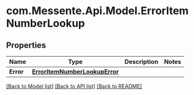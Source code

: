 # com.Messente.Api.Model.ErrorItemNumberLookup
## Properties

Name | Type | Description | Notes
------------ | ------------- | ------------- | -------------
**Error** | [**ErrorItemNumberLookupError**](ErrorItemNumberLookupError.md) |  | 

[[Back to Model list]](../README.md#documentation-for-models) [[Back to API list]](../README.md#documentation-for-api-endpoints) [[Back to README]](../README.md)

